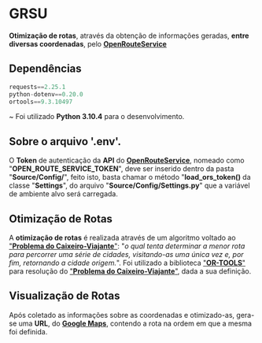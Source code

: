 # **GRSU**
**Otimização de rotas**, através da obtenção de informações geradas, 
**entre diversas coordenadas**, pelo 
[**OpenRouteService**](https://openrouteservice.org/)

## **Dependências**
```py
requests==2.25.1
python-dotenv==0.20.0
ortools==9.3.10497
```
~ Foi utilizado **Python 3.10.4** para o desenvolvimento.

## **Sobre o arquivo '.env'.**
O **Token** de autenticação da **API** do 
[**OpenRouteService**](https://openrouteservice.org/), nomeado como 
"**OPEN_ROUTE_SERVICE_TOKEN**", deve ser inserido dentro da 
pasta "**Source/Config/**", feito isto, basta chamar o método
"**load_ors_token()** da classe "**Settings**", do arquivo 
"**Source/Config/Settings.py**" que a variável de ambiente alvo 
será carregada.

## **Otimização de Rotas**
A **otimização de rotas** é realizada através de um algoritmo voltado
ao ["**Problema do Caixeiro-Viajante**"](https://pt.wikipedia.org/wiki/Problema_do_caixeiro-viajante):
"*o qual tenta determinar a menor rota para percorrer uma série de cidades,
visitando-as uma única vez e, por fim, retornando a cidade origem.*". Foi
utilizado a biblioteca ["**OR-TOOLS**"](https://developers.google.com/optimization)
para resolução do 
["**Problema do Caixeiro-Viajante**"](https://pt.wikipedia.org/wiki/Problema_do_caixeiro-viajante), 
dada a sua definição.

## **Visualização de Rotas**
Após coletado as informações sobre as coordenadas e otimizado-as, gera-se 
uma **URL**, do [**Google Maps**](https://www.google.com.br/maps/), 
contendo a rota na ordem em que a mesma foi definida.
